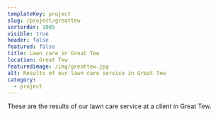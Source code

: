 ```yaml
---
templateKey: project
slug: /project/greattew
sortorder: 1005
visible: true
header: false
featured: false
title: Lawn care in Great Tew
location: Great Tew
featuredimage: /img/greattew.jpg
alt: Results of our lawn care service in Great Tew
category:
  - project
---
```

These are the results of our lawn care service at a client in Great Tew.


